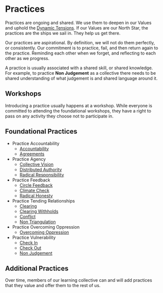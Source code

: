 # Practices

Practices are ongoing and shared. We use them to deepen in our Values and uphold the [Dynamic Tensions](/Dyanmic_Tensions/README.md). If our Values are our North Star, the practices are the ships we sail in. They help us get there.

Our practices are aspirational. By definition, we will not do them perfectly, or consistently. Our commitment is to practice, fail, and then return again to the practice. Reminding each other when we forget, and reflecting to each other as we progress.

A practice is usually associated with a shared skill, or shared knowledge. For example, to practice **Non Judgement** as a collective there needs to be shared understanding of what judgement is and shared language around it.

## Workshops

Introducing a practice usually happens at a workshop. While everyone is committed to attending the foundational workshops, they have a right to pass on any activity they choose not to participate in. 

## Foundational Practices

- Practice Accountability
    * [Accountability](/Practice_Accountability/Accountability.md)
    * [Agreements](/Practice_Accountability/Agreements.md)
- Practice Agency
    * [Collective Vision](/Practice_Agency/Collective_Vision.md)
    * [Distributed Authority](/Practice_Agency/Distributed_Authority.md)
    * [Radical Responsibility](/Practice_Agency/Radical_Responsibility.md)
- Practice Feedback
    * [Circle Feedback](/Practice_Feedback/Circle_Feedback.md)
    * [Climate Check](/Practice_Feedback/Climate_Check.md)
    * [Radical Honesty](/Practice_Feedback/Radical_Honesty.md)
- Practice Tending Relationships
    * [Clearing](/Practice_Tending_Relationships/Clearing.md)
    * [Clearing Withholds](/Practice_Tending_Relationships/Clearing_Withholds.md)
    * [Conflict](/Practice_Tending_Relationships/Conflict.md)
    * [Non Triangulation](/Practice_Tending_Relationships/Non_Triangulation.md)
- Practice Overcoming Oppression
    * [Overcoming Oppression](/Practice_Overcoming_Oppression/Overcoming_Oppression.md)
- Practice Vulnerability
    * [Check In](/Practice_Vulnerability/Check_In.md)
    * [Check Out](/Practice_Vulnerability/Check_Out.md)
    * [Non Judgement](/Practice_Vulnerability/Non_Judgement.md)

## Additional Practices

Over time, members of our learning collective can and will add practices that they value and offer them to the rest of us.
